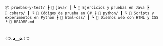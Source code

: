 <!-- README.md -->
<div align="center">

<pre>
<code

████████╗███████╗███████╗████████╗
╚══██╔══╝██╔════╝██╔════╝╚══██╔══╝
   ██║   █████╗  ███████╗   ██║   
   ██║   ██╔══╝  ╚════██║   ██║   
   ██║   ███████╗███████║   ██║   
   ╚═╝   ╚══════╝╚══════╝   ╚═╝   

</code>
</pre>

</div>

📦 pruebas-y-test/
 ┣ 📂 java/
 ┃ ┗ 🧪 Ejercicios y pruebas en Java
 ┣ 📂 csharp/
 ┃ ┗ 🧪 Códigos de prueba en C#
 ┣ 📂 python/
 ┃ ┗ 🧪 Scripts y experimentos en Python
 ┣ 📂 html-css/
 ┃ ┗ 🎨 Diseños web con HTML y CSS
 ┗ 📄 README.md

(づ｡◕‿‿◕｡)づ
